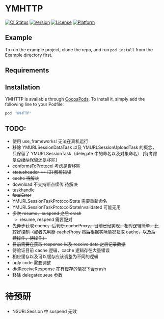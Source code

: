 # YMHTTP

[![CI Status](https://img.shields.io/travis/zymxxxs/YMHTTP.svg?style=flat)](https://travis-ci.org/zymxxxs/YMHTTP)
[![Version](https://img.shields.io/cocoapods/v/YMHTTP.svg?style=flat)](https://cocoapods.org/pods/YMHTTP)
[![License](https://img.shields.io/cocoapods/l/YMHTTP.svg?style=flat)](https://cocoapods.org/pods/YMHTTP)
[![Platform](https://img.shields.io/cocoapods/p/YMHTTP.svg?style=flat)](https://cocoapods.org/pods/YMHTTP)

## Example

To run the example project, clone the repo, and run `pod install` from the Example directory first.

## Requirements

## Installation

YMHTTP is available through [CocoaPods](https://cocoapods.org). To install
it, simply add the following line to your Podfile:

```ruby
pod 'YMHTTP'
```


## TODO:
* 使用 use_frameworks! 无法在真机运行
* 移除 YMURLSessionDataTask 以及 YMURLSessionUploadTask 的概念，只保留了 YMURLSessionTask（delegate 中的命名以及对象命名） [待考虑是否继续保留还是移除]
* conformsToProtocol 考虑是否移除
* ~~statusheader == [3] 解析错误~~
* ~~cache 待解决~~
* download 不支持断点续传 待解决
* taskhandle
* ~~fatalError~~
* YMURLSessionTaskProtocolState 需要重新命名
* YMURLSessionTaskProtocolStateInvalidated 可能无用
* ~~多次 resume、suspend 之后 crash~~
    * resume, respend 需要配对
* ~~先异步获取 cache，后判断 cacheProxy，目前已经实现，相对逻辑简单，比较好控制（或者先判断 cacheProxy 然后根据实际情况获取 cache，以及后续操作，待操作）~~
* ~~目前需要在获取 response 以及 receive data 之后记录数据~~
* 待验证目前 cache 逻辑，cache 逻辑存在大量错误
* 相应缓存以及可以缓存应该调整为不同的逻辑
* ugly code 需要调整
* didReceiveResponse 在有缓存的情况下会crash
* 移除 delegatequeue 参数


# 待预研
* NSURLSession 中 suspend 无效